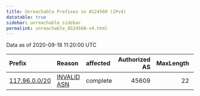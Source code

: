 ```yaml
---
title: Unreachable Prefixes in AS24560 (IPv4)
datatable: true
sidebar: unreachable_sidebar
permalink: unreachable_AS24560-v4.html
---
```


Data as of 2020-09-18 11:20:00 UTC


<div class="datatable-begin"></div>

| Prefix                                               | Reason                                                                                               | affected   |   Authorized AS |   MaxLength | Anchor                                       |   unreachable /24s |
|:-----------------------------------------------------|:-----------------------------------------------------------------------------------------------------|:-----------|----------------:|------------:|:---------------------------------------------|-------------------:|
| [117.96.0.0/20](https://stat.ripe.net/117.96.0.0/20) | [INVALID ASN](https://rpki-validator.ripe.net/announcement-preview?asn=AS24560&prefix=117.96.0.0/20) | complete   |           45609 |          22 | [APNIC](unreachable_APNIC_RPKI_Root-v4.html) |                 16 |

<div class="datatable-end"></div>
